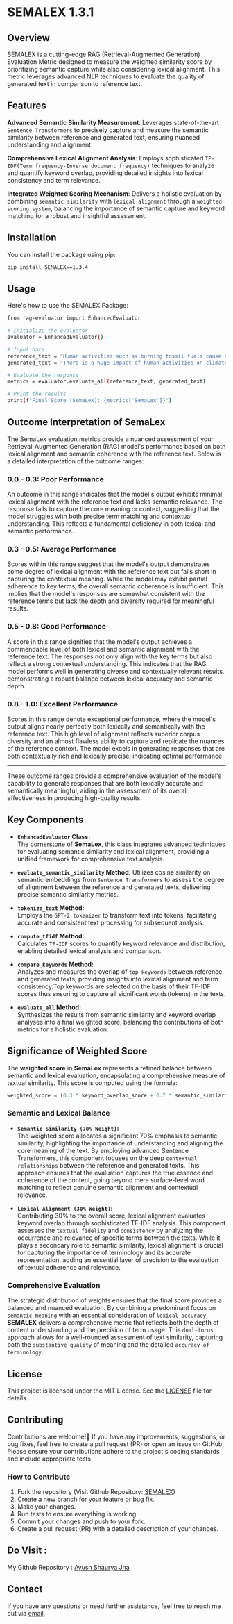 



# SEMALEX 1.3.1
## Overview
SEMALEX is a cutting-edge RAG (Retrieval-Augmented Generation) Evaluation Metric designed to measure the weighted similarity score by prioritizing semantic capture while also considering lexical alignment. This metric leverages advanced NLP techniques to evaluate the quality of generated text in comparison to reference text.

## Features
**Advanced Semantic Similarity Measurement**: Leverages state-of-the-art ```Sentence Transformers``` to precisely capture and measure the semantic similarity between reference and generated text, ensuring nuanced understanding and alignment.

**Comprehensive Lexical Alignment Analysis**: Employs sophisticated ```TF-IDF(Term frequency-Inverse document frequency)``` techniques to analyze and quantify keyword overlap, providing detailed insights into lexical consistency and term relevance.

**Integrated Weighted Scoring Mechanism**: Delivers a holistic evaluation by combining ```semantic similarity``` with ```lexical alignment``` through a ```weighted scoring system```, balancing the importance of semantic capture and keyword matching for a robust and insightful assessment.
## Installation
You can install the package using pip:

```bash
pip install SEMALEX==1.3.4
```
## Usage
Here's how to use the SEMALEX Package:
```bash
from rag-evaluator import EnhancedEvaluator

# Initialize the evaluator
evaluator = EnhancedEvaluator()

# Input data
reference_text = "Human activities such as burning fossil fuels cause climate change."
generated_text = "There is a huge impact of human activities on climate. Some of these activities are burning fossil fuels, mining and so on."

# Evaluate the response
metrics = evaluator.evaluate_all(reference_text, generated_text)

# Print the results
print(f"Final Score (SemaLex): {metrics['SemaLex']}")
```

## Outcome Interpretation of SemaLex

The SemaLex evaluation metrics provide a nuanced assessment of your Retrieval-Augmented Generation (RAG) model's performance based on both lexical alignment and semantic coherence with the reference text. Below is a detailed interpretation of the outcome ranges:

### 0.0 - 0.3: Poor Performance
An outcome in this range indicates that the model's output exhibits minimal lexical alignment with the reference text and lacks semantic relevance. The response fails to capture the core meaning or context, suggesting that the model struggles with both precise term matching and contextual understanding. This reflects a fundamental deficiency in both lexical and semantic performance.

### 0.3 - 0.5: Average Performance
Scores within this range suggest that the model's output demonstrates some degree of lexical alignment with the reference text but falls short in capturing the contextual meaning. While the model may exhibit partial adherence to key terms, the overall semantic coherence is insufficient. This implies that the model's responses are somewhat consistent with the reference terms but lack the depth and diversity required for meaningful results.

### 0.5 - 0.8: Good Performance
A score in this range signifies that the model's output achieves a commendable level of both lexical and semantic alignment with the reference text. The responses not only align with the key terms but also reflect a strong contextual understanding. This indicates that the RAG model performs well in generating diverse and contextually relevant results, demonstrating a robust balance between lexical accuracy and semantic depth.

### 0.8 - 1.0: Excellent Performance
Scores in this range denote exceptional performance, where the model's output aligns nearly perfectly both lexically and semantically with the reference text. This high level of alignment reflects superior corpus diversity and an almost flawless ability to capture and replicate the nuances of the reference context. The model excels in generating responses that are both contextually rich and lexically precise, indicating optimal performance.

---

These outcome ranges provide a comprehensive evaluation of the model's capability to generate responses that are both lexically accurate and semantically meaningful, aiding in the assessment of its overall effectiveness in producing high-quality results.

## Key Components

- **`EnhancedEvaluator` Class:**  
  The cornerstone of **SemaLex**, this class integrates advanced techniques for evaluating semantic similarity and lexical alignment, providing a unified framework for comprehensive text analysis.

- **`evaluate_semantic_similarity` Method:** 
  Utilizes cosine similarity on semantic embeddings from ```Sentence Transformers``` to assess the degree of alignment between the reference and generated texts, delivering precise semantic similarity metrics.

- **`tokenize_text` Method:**  
  Employs the ```GPT-2 tokenizer``` to transform text into tokens, facilitating accurate and consistent text processing for subsequent analysis.

- **`compute_tfidf` Method:**  
  Calculates ```TF-IDF``` scores to quantify keyword relevance and distribution, enabling detailed lexical analysis and comparison.

- **`compare_keywords` Method:**  
  Analyzes and measures the overlap of ```top keywords``` between reference and generated texts, providing insights into lexical alignment and term consistency.Top keywords are selected on the basis of their TF-IDF scores thus ensuring to capture all significant words(tokens) in the texts.

- **`evaluate_all` Method:**  
  Synthesizes the results from semantic similarity and keyword overlap analyses into a final weighted score, balancing the contributions of both metrics for a holistic evaluation.

## Significance of Weighted Score

The **weighted score** in **SemaLex** represents a refined balance between semantic and lexical evaluation, encapsulating a comprehensive measure of textual similarity. This score is computed using the formula:

```python
weighted_score = (0.3 * keyword_overlap_score + 0.7 * semantic_similarity)
```


### **Semantic and Lexical Balance**

- **```Semantic Similarity (70% Weight)```:**  
  The weighted score allocates a significant 70% emphasis to semantic similarity, highlighting the importance of understanding and aligning the core meaning of the text. By employing advanced Sentence Transformers, this component focuses on the deep ```contextual relationships``` between the reference and generated texts. This approach ensures that the evaluation captures the true essence and coherence of the content, going beyond mere surface-level word matching to reflect genuine semantic alignment and contextual relevance.

- **```Lexical Alignment (30% Weight)```:**  
  Contributing 30% to the overall score, lexical alignment evaluates keyword overlap through sophisticated TF-IDF analysis. This component assesses the ```textual fidelity``` and ```consistency``` by analyzing the occurrence and relevance of specific terms between the texts. While it plays a secondary role to semantic similarity, lexical alignment is crucial for capturing the importance of terminology and its accurate representation, adding an essential layer of precision to the evaluation of textual adherence and relevance.

### **Comprehensive Evaluation**

The strategic distribution of weights ensures that the final score provides a balanced and nuanced evaluation. By combining a predominant focus on ```semantic meaning``` with an essential consideration of ```lexical accuracy```, **SEMALEX** delivers a comprehensive metric that reflects both the depth of content understanding and the precision of term usage. This ```dual-focus``` approach allows for a well-rounded assessment of text similarity, capturing both the ```substantive quality``` of meaning and the detailed ```accuracy of terminology```.




## License

This project is licensed under the MIT License. See the [LICENSE](LICENSE) file for details.

## Contributing

Contributions are welcome!🎉 If you have any improvements, suggestions, or bug fixes, feel free to create a pull request (PR) or open an issue on GitHub. Please ensure your contributions adhere to the project's coding standards and include appropriate tests.

### How to Contribute

1. Fork the repository (Visit Github Repository: [SEMALEX](https://github.com/jhaayush2004/SEMALEX))
2. Create a new branch for your feature or bug fix.
3. Make your changes.
4. Run tests to ensure everything is working.
5. Commit your changes and push to your fork.
6. Create a pull request (PR) with a detailed description of your changes.

## Do Visit :
My Github Repository : [Ayush Shaurya Jha](https://github.com/jhaayush2004/SEMALEX)

## Contact

If you have any questions or need further assistance, feel free to reach me out via [email](shauryasphinx@gmail.com).
